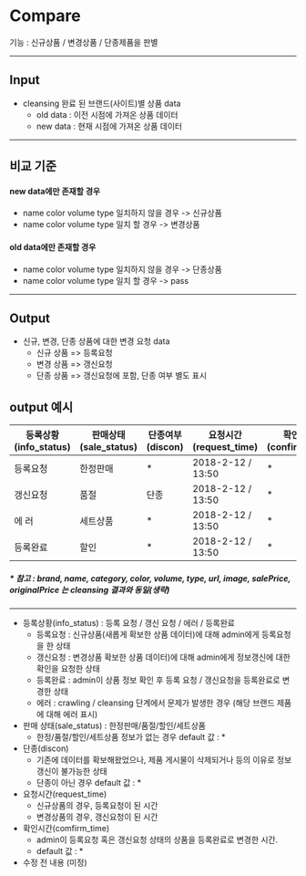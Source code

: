 # Compare 
기능 : 신규상품 / 변경상품 / 단종제품을 판별 

* * *

## Input
-  cleansing 완료 된 브랜드(사이트)별 상품 data
    *  old data  : 이전 시점에 가져온 상품 데이터
    *  new data  : 현재 시점에 가져온 상품 데이터 

* * *

## 비교 기준
#### new data에만 존재할 경우
- name color volume type 일치하지 않을 경우 -> 신규상품
- name color volume type 일치 할 경우 -> 변경상품
#### old data에만 존재할 경우
- name color volume type 일치하지 않을 경우 -> 단종상품
- name color volume type 일치 할 경우 -> pass

* * *

## Output
- 신규, 변경, 단종 상품에 대한 변경 요청 data
    - 신규 상품 => 등록요청
    - 변경 상품 => 갱신요청
    - 단종 상품 => 갱신요청에 포함, 단종 여부 별도 표시

## output 예시
등록상황(info_status) | 판매상태(sale_status) | 단종여부(discon) | 요청시간(request_time) | 확인시간(confirm_time)
| ------------- | ------------- | ------------- | ------------- |------------- |
등록요청 | 한정판매      | *    | 2018-2-12 / 13:50 | * 
갱신요청 | 품절    | 단종  | 2018-2-12 / 13:50 | * 
에 러    | 세트상품    | *     | 2018-2-12 / 13:50 | *
등록완료 | 할인    | *     | 2018-2-12 / 13:50 | *
##### * 참고 : brand, name, category, color, volume, type, url, image, salePrice, originalPrice 는 cleansing 결과와 동일(생략) 

* * *
- 등록상황(info_status) : 등록 요청 / 갱신 요청 / 에러 / 등록완료
  * 등록요청 : 신규상품(새롭게 확보한 상품 데이터)에 대해 admin에게 등록요청을 한 상태
  * 갱신요청 : 변경상품 확보한 상품 데이터)에 대해 admin에게 정보갱신에 대한 확인을 요청한 상태
  * 등록완료 : admin이 상품 정보 확인 후 등록 요청 / 갱신요청을 등록완료로 변경한 상태
  * 에러 : crawling / cleansing 단계에서 문제가 발생한 경우 (해당 브랜드 제품에 대해 에러 표시)
- 판매 상태(sale_status) : 한정판매/품절/할인/세트상품
  * 한정/품절/할인/세트상품 정보가 없는 경우 default 값 : *
- 단종(discon)
  * 기존에 데이터를 확보해왔었으나, 제품 게시물이 삭제되거나 등의 이유로 정보 갱신이 불가능한 상태
  * 단종이 아닌 경우 default 값 : *
- 요청시간(request_time)
  * 신규상품의 경우, 등록요청이 된 시간
  * 변경상품의 경우, 갱신요청이 된 시간
- 확인시간(comfirm_time)
  * admin이 등록요청 혹은 갱신요청 상태의 상품을 등록완료로 변경한 시간.
  * default 값 : *
- 수정 전 내용 (미정)